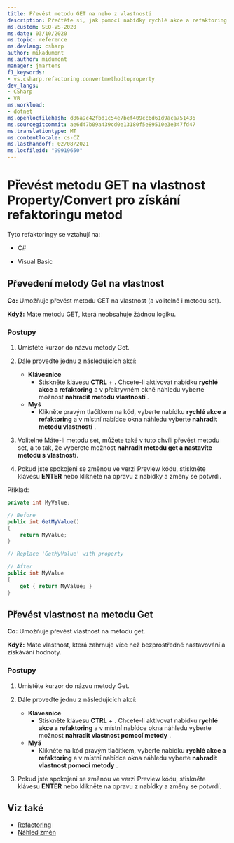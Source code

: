 ```yaml
---
title: Převést metodu GET na nebo z vlastnosti
description: Přečtěte si, jak pomocí nabídky rychlé akce a refaktoring převést metodu get (a volitelně také metodu set) na vlastnost.
ms.custom: SEO-VS-2020
ms.date: 03/10/2020
ms.topic: reference
ms.devlang: csharp
author: mikadumont
ms.author: midumont
manager: jmartens
f1_keywords:
- vs.csharp.refactoring.convertmethodtoproperty
dev_langs:
- CSharp
- VB
ms.workload:
- dotnet
ms.openlocfilehash: d86a9c42fbd1c54e7bef409cc6d61d9aca751436
ms.sourcegitcommit: ae6d47b09a439cd0e13180f5e89510e3e347fd47
ms.translationtype: MT
ms.contentlocale: cs-CZ
ms.lasthandoff: 02/08/2021
ms.locfileid: "99919650"
---
```

# <a name="convert-get-method-to-property--convert-property-to-get-method-refactorings"></a>Převést metodu GET na vlastnost Property/Convert pro získání refaktoringu metod

Tyto refaktoringy se vztahují na:

- C#

- Visual Basic

## <a name="convert-get-method-to-property"></a>Převedení metody Get na vlastnost

**Co:** Umožňuje převést metodu GET na vlastnost (a volitelně i metodu set).

**Když:** Máte metodu GET, která neobsahuje žádnou logiku.

### <a name="how-to"></a>Postupy

1. Umístěte kurzor do názvu metody Get.

1. Dále proveďte jednu z následujících akcí:

   - **Klávesnice**
      - Stiskněte klávesu **CTRL** + **.** Chcete-li aktivovat nabídku **rychlé akce a refaktoring** a v překryvném okně náhledu vyberte možnost **nahradit metodu vlastností** .
   - **Myš**
      - Klikněte pravým tlačítkem na kód, vyberte nabídku **rychlé akce a refaktoring** a v místní nabídce okna náhledu vyberte **nahradit metodu vlastností** .

1. Volitelné Máte-li metodu set, můžete také v tuto chvíli převést metodu set, a to tak, že vyberete možnost **nahradit metodu get a nastavíte metodu s vlastností**.

1. Pokud jste spokojeni se změnou ve verzi Preview kódu, stiskněte klávesu **ENTER** nebo klikněte na opravu z nabídky a změny se potvrdí.

Příklad:

```csharp
private int MyValue;

// Before
public int GetMyValue()
{
    return MyValue;
}

// Replace 'GetMyValue' with property

// After
public int MyValue
{
    get { return MyValue; }
}
```

## <a name="convert-property-to-get-method"></a>Převést vlastnost na metodu Get

**Co:** Umožňuje převést vlastnost na metodu get.

**Když:** Máte vlastnost, která zahrnuje více než bezprostředně nastavování a získávání hodnoty.

### <a name="how-to"></a>Postupy

1. Umístěte kurzor do názvu metody Get.

1. Dále proveďte jednu z následujících akcí:

   - **Klávesnice**
      - Stiskněte klávesu **CTRL** + **.** Chcete-li aktivovat nabídku **rychlé akce a refaktoring** a v místní nabídce okna náhledu vyberte možnost **nahradit vlastnost pomocí metody** .
   - **Myš**
      - Klikněte na kód pravým tlačítkem, vyberte nabídku **rychlé akce a refaktoring** a v místní nabídce okna náhledu vyberte **nahradit vlastnost pomocí metody** .

1. Pokud jste spokojeni se změnou ve verzi Preview kódu, stiskněte klávesu **ENTER** nebo klikněte na opravu z nabídky a změny se potvrdí.

## <a name="see-also"></a>Viz také

- [Refactoring](../refactoring-in-visual-studio.md)
- [Náhled změn](../../ide/preview-changes.md)
